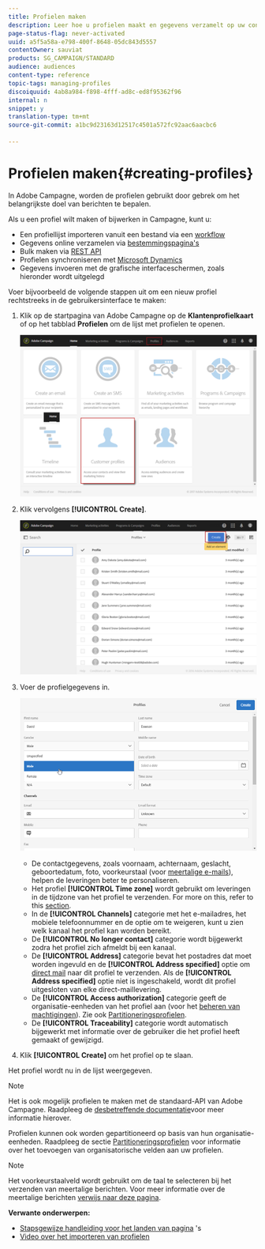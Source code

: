 ```yaml
---
title: Profielen maken
description: Leer hoe u profielen maakt en gegevens verzamelt op uw contactpersonen, met behulp van API's, importmogelijkheden, online aankopen, automatische of handmatige updates.
page-status-flag: never-activated
uuid: a5f5a58a-e798-400f-8648-05dc843d5557
contentOwner: sauviat
products: SG_CAMPAIGN/STANDARD
audience: audiences
content-type: reference
topic-tags: managing-profiles
discoiquuid: 4ab8a984-f898-4fff-ad8c-ed8f95362f96
internal: n
snippet: y
translation-type: tm+mt
source-git-commit: a1bc9d23163d12517c4501a572fc92aac6aacbc6

---
```



# Profielen maken{#creating-profiles}

In Adobe Campagne, worden de profielen gebruikt door gebrek om het belangrijkste doel van berichten te bepalen.

Als u een profiel wilt maken of bijwerken in Campagne, kunt u:

* Een profiellijst importeren vanuit een bestand via een [workflow](../../automating/using/importing-data.md#example--import-workflow-template)
* Gegevens online verzamelen via [bestemmingspagina&#39;s](../../channels/using/getting-started-with-landing-pages.md)
* Bulk maken via [REST API](../../api/using/about-campaign-standard-apis.md)
* Profielen synchroniseren met [Microsoft Dynamics](../../integrating/using/working-with-campaign-standard-and-microsoft-dynamics-365.md)
* Gegevens invoeren met de grafische interfaceschermen, zoals hieronder wordt uitgelegd

Voer bijvoorbeeld de volgende stappen uit om een nieuw profiel rechtstreeks in de gebruikersinterface te maken:

1. Klik op de startpagina van Adobe Campagne op de **Klantenprofielkaart** of op het tabblad **Profielen** om de lijst met profielen te openen.

   ![](assets/profile_creation_1.png)

1. Klik vervolgens **[!UICONTROL Create]**.

   ![](assets/profile_creation.png)

1. Voer de profielgegevens in.

   ![](assets/profile_creation1.png)

   * De contactgegevens, zoals voornaam, achternaam, geslacht, geboortedatum, foto, voorkeurstaal (voor [meertalige e-mails](../../channels/using/creating-a-multilingual-email.md)), helpen de leveringen beter te personaliseren.
   * Het profiel **[!UICONTROL Time zone]** wordt gebruikt om leveringen in de tijdzone van het profiel te verzenden. For more on this, refer to this [section](../../sending/using/sending-messages-at-the-recipient-s-time-zone.md).
   * In de **[!UICONTROL Channels]** categorie met het e-mailadres, het mobiele telefoonnummer en de optie om te weigeren, kunt u zien welk kanaal het profiel kan worden bereikt.
   * De **[!UICONTROL No longer contact]** categorie wordt bijgewerkt zodra het profiel zich afmeldt bij een kanaal.
   * De **[!UICONTROL Address]** categorie bevat het postadres dat moet worden ingevuld en de **[!UICONTROL Address specified]** optie om [direct mail](../../channels/using/about-direct-mail.md) naar dit profiel te verzenden. Als de **[!UICONTROL Address specified]** optie niet is ingeschakeld, wordt dit profiel uitgesloten van elke direct-maillevering.
   * De **[!UICONTROL Access authorization]** categorie geeft de organisatie-eenheden van het profiel aan (voor het [beheren van machtigingen](../../administration/using/about-access-management.md)). Zie ook [Partitioneringsprofielen](../../administration/using/organizational-units.md#partitioning-profiles).
   * De **[!UICONTROL Traceability]** categorie wordt automatisch bijgewerkt met informatie over de gebruiker die het profiel heeft gemaakt of gewijzigd.

1. Klik **[!UICONTROL Create]** om het profiel op te slaan.

Het profiel wordt nu in de lijst weergegeven.

>[!NOTE]
>
>Het is ook mogelijk profielen te maken met de standaard-API van Adobe Campagne. Raadpleeg de [desbetreffende documentatie](../../api/using/creating-profiles.md)voor meer informatie hierover.

Profielen kunnen ook worden gepartitioneerd op basis van hun organisatie-eenheden. Raadpleeg de sectie [Partitioneringsprofielen](../../administration/using/organizational-units.md#partitioning-profiles) voor informatie over het toevoegen van organisatorische velden aan uw profielen.

>[!NOTE]
>
>Het voorkeurstaalveld wordt gebruikt om de taal te selecteren bij het verzenden van meertalige berichten. Voor meer informatie over de meertalige berichten [verwijs naar deze pagina](../../channels/using/creating-a-multilingual-email.md).

**Verwante onderwerpen:**

* [Stapsgewijze handleiding voor het landen van pagina](../../channels/using/getting-started-with-landing-pages.md) &#39;s
* [Video over het importeren van profielen](https://video.tv.adobe.com/v/24993?captions=dut)
